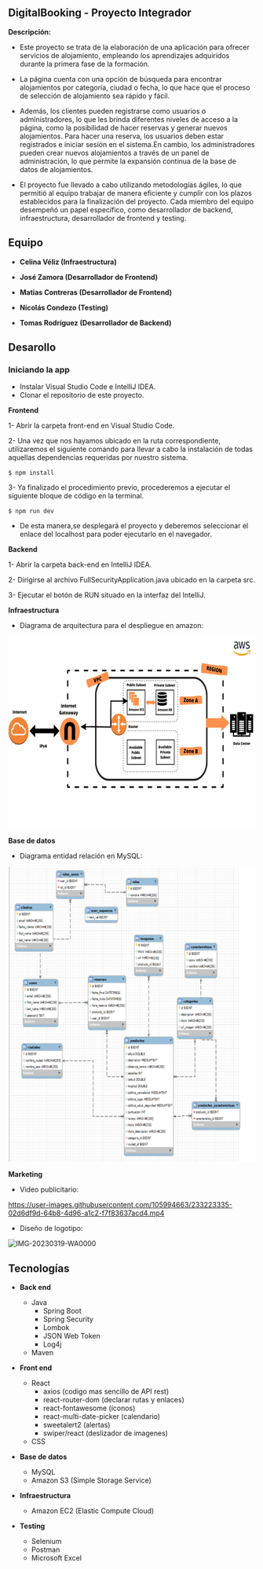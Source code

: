 ## DigitalBooking - Proyecto Integrador

**Descripción:** 
- Este proyecto se trata de la elaboración de una aplicación para ofrecer servicios de alojamiento, empleando los aprendizajes adquiridos durante la primera fase de la formación.

- La página cuenta con una opción de búsqueda para encontrar alojamientos por categoría, ciudad o fecha, lo que hace que el proceso de selección de alojamiento sea rápido y fácil.

- Además, los clientes pueden registrarse como usuarios o administradores, lo que les brinda diferentes niveles de acceso a la página, como la posibilidad de hacer reservas y generar nuevos alojamientos. Para hacer una reserva, los usuarios deben estar registrados e iniciar sesión en el sistema.En cambio, los administradores pueden crear nuevos alojamientos a través de un panel de administración, lo que permite la expansión continua de la base de datos de alojamientos.

- El proyecto fue llevado a cabo utilizando metodologías ágiles, lo que permitió al equipo trabajar de manera eficiente y cumplir con los plazos establecidos para la finalización del proyecto. Cada miembro del equipo desempeñó un papel específico, como desarrollador de backend, infraestructura, desarrollador de frontend y testing.

## Equipo

- **Celina Véliz (Infraestructura)**

- **José Zamora (Desarrollador de Frontend)**

- **Matias Contreras (Desarrollador de Frontend)**

- **Nicolás Condezo (Testing)**

- **Tomas Rodríguez (Desarrollador de Backend)**

## Desarollo

### **Iniciando la app**

- Instalar Visual Studio Code e IntelliJ IDEA.
- Clonar el repositorio de este proyecto.

**Frontend**

1- Abrir la carpeta front-end en Visual Studio Code.

2- Una vez que nos hayamos ubicado en la ruta correspondiente, utilizaremos el siguiente comando para llevar a cabo la instalación de todas aquellas dependencias requeridas por nuestro sistema.

```
$ npm install
```

3- Ya finalizado el procedimiento previo, procederemos a ejecutar el siguiente bloque de código en la terminal.

```
$ npm run dev
```

- De esta manera,se desplegará el proyecto y deberemos seleccionar el enlace del localhost para poder ejecutarlo en el navegador.

**Backend**

 1- Abrir la carpeta back-end en IntelliJ IDEA.
 
 2- Dirigirse al archivo FullSecurityApplication.java ubicado en la carpeta src.
 
 3- Ejecutar el botón de RUN situado en la interfaz del IntelliJ.
 
**Infraestructura**

- Diagrama de arquitectura para el despliegue en amazon:

<img src="AwsInfra.jpg" alt="Diagrama para el despliegue en AWS" width="700" height="390">

**Base de datos**

- Diagrama entidad relación en MySQL:

<img src="MySQL-Schema.png" alt="Esquema gráfico de AWS" width="700" height="600">

**Marketing**

- Video publicitario:

https://user-images.githubusercontent.com/105994663/233223335-02d6df9d-64b8-4d96-a1c2-f7f83637acd4.mp4

- Diseño de logotipo:


![IMG-20230319-WA0000](https://user-images.githubusercontent.com/105994663/233223694-c362754b-1e73-43e9-8db6-50f5b39d2b9c.jpg)



## Tecnologías

- **Back end**

  - Java
    - Spring Boot
    - Spring Security
    - Lombok
    - JSON Web Token
    - Log4j
  - Maven

- **Front end**

  - React
    - axios (codigo mas sencillo de API rest)
    - react-router-dom (declarar rutas y enlaces)
    - react-fontawesome (íconos)
    - react-multi-date-picker (calendario)
    - sweetalert2 (alertas)
    - swiper/react (deslizador de imagenes)
  - CSS
 
- **Base de datos**

  - MySQL
  - Amazon S3 (Simple Storage Service)
 
- **Infraestructura**

  - Amazon EC2 (Elastic Compute Cloud)
  
- **Testing**

  - Selenium
  - Postman
  - Microsoft Excel
